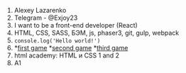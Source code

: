 1. Alexey Lazarenko
2. Telegram - @Exjoy23
3. I want to be a front-end developer (React)
4. HTML, CSS, SASS, БЭМ, js, phaser3, git, gulp, webpack
5. ```console.log('Hello world!')```
6. *[first game](https://exjoy23.github.io/EasyTennisGame) *[second game](https://exjoy23.github.io/EasyRunnerGame) *[third game](https://exjoy23.github.io/EasyPlatformerGame)
7. html academy: HTML и CSS 1 and 2
8. A1